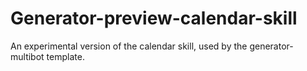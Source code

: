 # Generator-preview-calendar-skill
An experimental version of the calendar skill, used by the generator-multibot template.